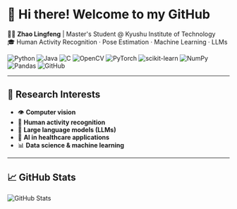 # 👋 Hi there! Welcome to my GitHub

🧑‍💻 **Zhao Lingfeng** | Master's Student @ Kyushu Institute of Technology  
🎓 Human Activity Recognition · Pose Estimation · Machine Learning · LLMs

![Python](https://img.shields.io/badge/Python-3.9-blue?logo=python)
![Java](https://img.shields.io/badge/Java-ED8B00?logo=java)
![C](https://img.shields.io/badge/C-00599C?logo=c)
![OpenCV](https://img.shields.io/badge/OpenCV-5C3EE8?logo=opencv)
![PyTorch](https://img.shields.io/badge/PyTorch-E95420?logo=pytorch)
![scikit-learn](https://img.shields.io/badge/Scikit--learn-F7931E?logo=scikit-learn)
![NumPy](https://img.shields.io/badge/NumPy-013243?logo=numpy)
![Pandas](https://img.shields.io/badge/Pandas-150458?logo=pandas)
![GitHub](https://img.shields.io/badge/GitHub-181717?logo=github)

---

## 🧠 Research Interests

- 👁️ **Computer vision**
- 🧍 **Human activity recognition**
- 🧠 **Large language models (LLMs)**
- 🏥 **AI in healthcare applications**  
- 📊 **Data science & machine learning**  

---

## 📈 GitHub Stats

![GitHub Stats](https://github-readme-stats.vercel.app/api?username=zhao-lingfeng&show_icons=true&theme=tokyonight)

